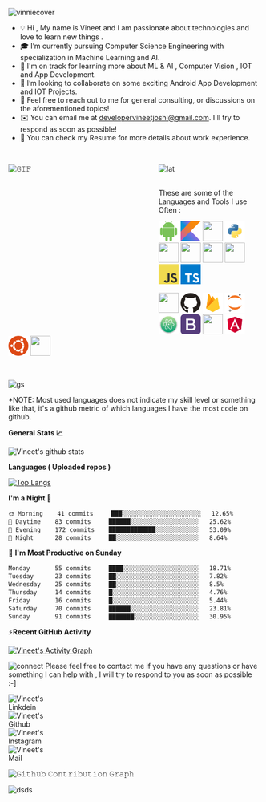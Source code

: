 

  
![vinniecover](https://user-images.githubusercontent.com/52591245/128927298-e396cdd2-1319-45ea-8748-58c0c9a55af3.png)

- 💡  Hi , My name is Vineet and I am passionate about technologies and love to learn new things .
- 🎓  I’m currently pursuing Computer Science Engineering with specialization in Machine Learning and AI.
- 🌱  I'm on track for learning more about ML & AI , Computer Vision , IOT and App Development.
- 💞️  I’m looking to collaborate on some exciting Android App Development and IOT Projects.
- 💬  Feel free to reach out to me for general consulting, or discussions on the aforementioned topics!
- ✉️  You can email me at developervineetjoshi@gmail.com. I'll try to respond as soon as possible!
- 📄  You can check my Resume for more details about work experience.  
<br>

![lat](https://user-images.githubusercontent.com/52591245/129087830-7dfa6174-817a-4323-83b2-8ae2e3886afc.png)
<a target="_blank"><img align="left" height="300" width="300" alt="𝙶𝙸𝙵" src="https://github.com/JayantGoel001/JayantGoel001/blob/master/GIF/github.gif"></a>
<br/> 
<br/>
  
  
  
These are some of the Languages and Tools I use Often :
  
  
<code><img height="40" width="40" src="https://raw.githubusercontent.com/github/explore/80688e429a7d4ef2fca1e82350fe8e3517d3494d/topics/android/android.png"></code>
<code><img height="40" width="40" src="https://raw.githubusercontent.com/github/explore/80688e429a7d4ef2fca1e82350fe8e3517d3494d/topics/kotlin/kotlin.png"></code>
<code><img height="40" width="40" src="https://images.vexels.com/media/users/3/166401/isolated/preview/b82aa7ac3f736dd78570dd3fa3fa9e24-java-programming-language-icon-by-vexels.png"></code>
<code><img height="40" width="40" src="https://raw.githubusercontent.com/github/explore/80688e429a7d4ef2fca1e82350fe8e3517d3494d/topics/python/python.png"></code>
<code><img height="40" width="40" src="https://www.naveedashfaq.me/img/c++.png"></code>
<code><img height="40" width="40" src="https://cdn.iconscout.com/icon/free/png-512/c-programming-569564.png"></code>
<code><img height="40" width="40" src="https://www.flaticon.com/svg/static/icons/svg/1216/1216733.svg"></code>
<code><img height="40" width="40" src="https://cdn.iconscout.com/icon/free/png-256/css-131-722685.png"></code>
<code><img height="40" width="40" src="https://raw.githubusercontent.com/github/explore/80688e429a7d4ef2fca1e82350fe8e3517d3494d/topics/javascript/javascript.png"></code>
<code><img height="40" width="40" src="https://raw.githubusercontent.com/github/explore/80688e429a7d4ef2fca1e82350fe8e3517d3494d/topics/typescript/typescript.png"></code>
  
  
<code><img height="40" width="40" src="https://upload.wikimedia.org/wikipedia/commons/thumb/3/3f/Git_icon.svg/1024px-Git_icon.svg.png"></code>
<code><img height="40" width="40" src="https://raw.githubusercontent.com/github/explore/80688e429a7d4ef2fca1e82350fe8e3517d3494d/topics/github-api/github-api.png"></code>
<code><img height="40" width="40" src="https://raw.githubusercontent.com/github/explore/80688e429a7d4ef2fca1e82350fe8e3517d3494d/topics/firebase/firebase.png"></code>
<code><img height="40" width="40" src="https://raw.githubusercontent.com/github/explore/80688e429a7d4ef2fca1e82350fe8e3517d3494d/topics/jupyter-notebook/jupyter-notebook.png"></code>
<code><img height="40" width="40" src="https://raw.githubusercontent.com/github/explore/80688e429a7d4ef2fca1e82350fe8e3517d3494d/topics/atom/atom.png"></code>
<code><img height="40" width="40" src="https://raw.githubusercontent.com/github/explore/80688e429a7d4ef2fca1e82350fe8e3517d3494d/topics/bootstrap/bootstrap.png"></code>
<code><img height="40" width="40" src="https://encrypted-tbn0.gstatic.com/images?q=tbn:ANd9GcRT1PKsfJXnxOqnTRiIZ8VcdJDYBXD-qZnnpw&usqp=CAU"></code>
<code><img height="40" width="40" src="https://raw.githubusercontent.com/github/explore/80688e429a7d4ef2fca1e82350fe8e3517d3494d/topics/angular/angular.png"></code>
<code><img height="40" width="40" src="https://raw.githubusercontent.com/github/explore/80688e429a7d4ef2fca1e82350fe8e3517d3494d/topics/ubuntu/ubuntu.png"></code>
<code><img height="40" width="40" src="https://cdn.iconscout.com/icon/free/png-512/mongodb-3-1175138.png"></code>  
  
<br/>
  
  

![gs](https://user-images.githubusercontent.com/52591245/128913620-ff45371d-27ee-4803-a248-a1c7f824c12d.png)

*NOTE: Most used languages does not indicate my skill level or something like that, it's a github metric of which languages I have the most code on github.  
  
**General Stats 📈**  
  
![Vineet's github stats](https://github-readme-stats.vercel.app/api?username=developervineetjoshi&show_icons=true&title_color=ffc857&icon_color=8ac926&text_color=daf7dc&bg_color=151515&hide=["stars"])
  
**Languages ( Uploaded repos )**  
  
[![Top Langs](https://github-readme-stats.vercel.app/api/top-langs/?username=developervineetjoshi&layout=compact&text_color=daf7dc&bg_color=151515)](https://github.com/developervineetjoshi/github-readme-stats)

<!--START_SECTION:waka-->
**I'm a Night 🦉** 

  
```text
🌞 Morning    41 commits     ███░░░░░░░░░░░░░░░░░░░░░░   12.65% 
🌆 Daytime    83 commits     ██████░░░░░░░░░░░░░░░░░░░   25.62% 
🌃 Evening    172 commits    █████████████░░░░░░░░░░░░   53.09% 
🌙 Night      28 commits     ██░░░░░░░░░░░░░░░░░░░░░░░   8.64%

```
📅 **I'm Most Productive on Sunday** 

```text
Monday       55 commits     ████░░░░░░░░░░░░░░░░░░░░░   18.71% 
Tuesday      23 commits     ██░░░░░░░░░░░░░░░░░░░░░░░   7.82% 
Wednesday    25 commits     ██░░░░░░░░░░░░░░░░░░░░░░░   8.5% 
Thursday     14 commits     █░░░░░░░░░░░░░░░░░░░░░░░░   4.76% 
Friday       16 commits     █░░░░░░░░░░░░░░░░░░░░░░░░   5.44% 
Saturday     70 commits     ██████░░░░░░░░░░░░░░░░░░░   23.81% 
Sunday       91 commits     ███████░░░░░░░░░░░░░░░░░░   30.95%

```

⚡**Recent GitHub Activity**  

   <a href="https://github.com/developervineetjoshi"><img alt="Vineet's Activity Graph" src="https://activity-graph.herokuapp.com/graph?username=developervineetjoshi&custom_title=Vineet%20Joshi's%20Contribution%20Graph&theme=react-dark" /></a>
<br/>
  
  
![connect](https://user-images.githubusercontent.com/52591245/129298669-15dc40d6-14bd-4b3e-81d8-8447e3cf7468.png)
Please feel free to contact me if you have any questions or have something I can help with , I will try to respond to you as soon as possible :-]
  
  
<a href="www.linkedin.com/in/techievineet">
  <img align="left" alt="Vineet's Linkdein" width="100px" src="https://img.shields.io/badge/Linkedin-0A66C2?style=for-the-badge&logo=Linkedin&logoColor=white" />
</a>
<br><br>
<a href="https://github.com/amandewatnitrr">
  <img align="left" alt="Vineet's Github" width="100px" src="https://img.shields.io/badge/Github-181717?style=for-the-badge&logo=Github&logoColor=white" />
</a>
<br><br>
<a href="https://www.instagram.com/vineetj0shi/">
  <img align="left" alt="Vineet's Instagram" width="100px" src="https://img.shields.io/badge/Instagram-E4405F?style=for-the-badge&logo=instagram&logoColor=white" />
</a>
<br><br>
<a href="mailto:developervineetjoshi@gmail.com">
  <img align="left" alt="Vineet's Mail" width="70px" src="https://img.shields.io/badge/Gmail-EA4335?style=for-the-badge&logo=Gmail&logoColor=white" />
</a>
<br><br>
  
  
<!-- Don't Run Contribution Graph(Generate Snake) Action on your default Branch-->
![𝙶𝚒𝚝𝚑𝚞𝚋 𝙲𝚘𝚗𝚝𝚛𝚒𝚋𝚞𝚝𝚒𝚘𝚗 𝙶𝚛𝚊𝚙𝚑](https://raw.githubusercontent.com/developervineetjoshi/portfolio/f73d2b119f400a9b7eb5697bec3a100f324d264b/github-contribution-grid-snake.svg?token=AMRHVDPVQ2JY6IDU32JCPZLBCX7MA)
<!-- Don't Run Contribution Graph(Generate Snake) Action on your default Branch -->
![dsds](https://user-images.githubusercontent.com/52591245/129184213-f8c8ee8f-a30b-4831-973b-a6d839fb67a5.png)
